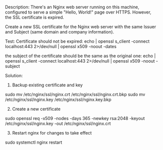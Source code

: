 Description: There's an Nginx web server running on this machine, configured to serve a simple "Hello, World!" page over HTTPS. However, the SSL certificate is expired.

Create a new SSL certificate for the Nginx web server with the same Issuer and Subject (same domain and company information).

Test: Certificate should not be expired: echo | openssl s_client -connect localhost:443 2>/dev/null | openssl x509 -noout -dates

the subject of the certificate should be the same as the original one: echo | openssl s_client -connect localhost:443 2>/dev/null | openssl x509 -noout -subject


Solution: 

1. Backup existing certificate and key

sudo mv /etc/nginx/ssl/nginx.crt /etc/nginx/ssl/nginx.crt.bkp 
sudo mv /etc/nginx/ssl/nginx.key /etc/nginx/ssl/nginx.key.bkp


2. Create a new certificate

sudo openssl req -x509 -nodes -days 365 -newkey rsa:2048 -keyout /etc/nginx/ssl/nginx.key -out /etc/nginx/ssl/nginx.crt

3. Restart nginx for changes to take effect 

sudo systemctl nginx restart 

